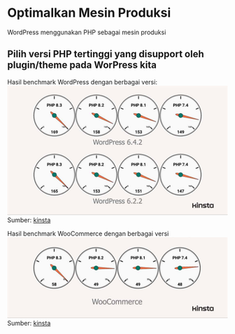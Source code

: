 # Optimalkan Mesin Produksi

WordPress menggunakan PHP sebagai mesin produksi 

## Pilih versi PHP tertinggi yang disupport oleh plugin/theme pada WorPress kita

Hasil benchmark WordPress dengan berbagai versi:
![WordPress PHP Benchmark by Kinsta](/assets/wp-phpbench-kinsta.jpg)
Sumber: [kinsta](https://kinsta.com/blog/php-benchmarks/#wordpress)

Hasil benchmark WooCommerce dengan berbagai versi
![WooCommerce PHP Benchmark by Kinsta](/assets/woo-phpbench-kinsta.jpg)
Sumber: [kinsta](https://kinsta.com/blog/php-benchmarks/#woocommerce)
